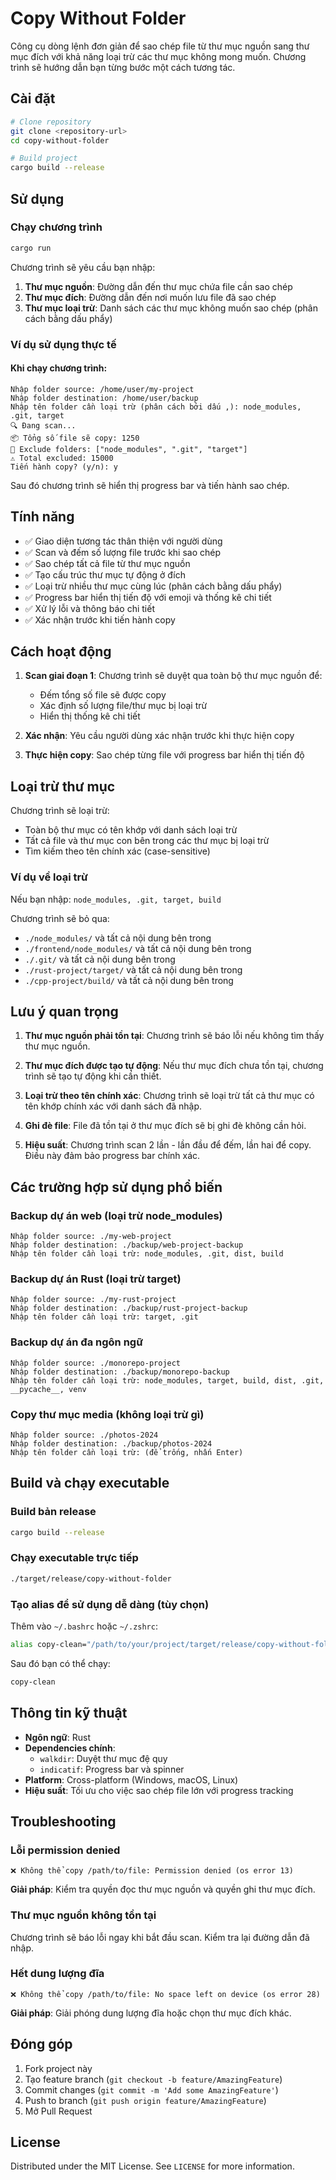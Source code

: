 # Copy Without Folder

Công cụ dòng lệnh đơn giản để sao chép file từ thư mục nguồn sang thư mục đích với khả năng loại trừ các thư mục không mong muốn. Chương trình sẽ hướng dẫn bạn từng bước một cách tương tác.

## Cài đặt

```bash
# Clone repository  
git clone <repository-url>
cd copy-without-folder

# Build project
cargo build --release
```

## Sử dụng

### Chạy chương trình

```bash
cargo run
```

Chương trình sẽ yêu cầu bạn nhập:

1. **Thư mục nguồn**: Đường dẫn đến thư mục chứa file cần sao chép
2. **Thư mục đích**: Đường dẫn đến nơi muốn lưu file đã sao chép  
3. **Thư mục loại trừ**: Danh sách các thư mục không muốn sao chép (phân cách bằng dấu phẩy)

### Ví dụ sử dụng thực tế

#### Khi chạy chương trình:

```
Nhập folder source: /home/user/my-project
Nhập folder destination: /home/user/backup
Nhập tên folder cần loại trừ (phân cách bởi dấu ,): node_modules, .git, target
🔍 Đang scan...
📦 Tổng số file sẽ copy: 1250
🚫 Exclude folders: ["node_modules", ".git", "target"]
⚠️ Total excluded: 15000
Tiến hành copy? (y/n): y
```

Sau đó chương trình sẽ hiển thị progress bar và tiến hành sao chép.

## Tính năng

- ✅ Giao diện tương tác thân thiện với người dùng
- ✅ Scan và đếm số lượng file trước khi sao chép
- ✅ Sao chép tất cả file từ thư mục nguồn
- ✅ Tạo cấu trúc thư mục tự động ở đích
- ✅ Loại trừ nhiều thư mục cùng lúc (phân cách bằng dấu phẩy)
- ✅ Progress bar hiển thị tiến độ với emoji và thống kê chi tiết
- ✅ Xử lý lỗi và thông báo chi tiết
- ✅ Xác nhận trước khi tiến hành copy

## Cách hoạt động

1. **Scan giai đoạn 1**: Chương trình sẽ duyệt qua toàn bộ thư mục nguồn để:
   - Đếm tổng số file sẽ được copy
   - Xác định số lượng file/thư mục bị loại trừ
   - Hiển thị thống kê chi tiết

2. **Xác nhận**: Yêu cầu người dùng xác nhận trước khi thực hiện copy

3. **Thực hiện copy**: Sao chép từng file với progress bar hiển thị tiến độ

## Loại trừ thư mục

Chương trình sẽ loại trừ:
- Toàn bộ thư mục có tên khớp với danh sách loại trừ
- Tất cả file và thư mục con bên trong các thư mục bị loại trừ
- Tìm kiếm theo tên chính xác (case-sensitive)

### Ví dụ về loại trừ

Nếu bạn nhập: `node_modules, .git, target, build`

Chương trình sẽ bỏ qua:
- `./node_modules/` và tất cả nội dung bên trong
- `./frontend/node_modules/` và tất cả nội dung bên trong  
- `./.git/` và tất cả nội dung bên trong
- `./rust-project/target/` và tất cả nội dung bên trong
- `./cpp-project/build/` và tất cả nội dung bên trong

## Lưu ý quan trọng

1. **Thư mục nguồn phải tồn tại**: Chương trình sẽ báo lỗi nếu không tìm thấy thư mục nguồn.

2. **Thư mục đích được tạo tự động**: Nếu thư mục đích chưa tồn tại, chương trình sẽ tạo tự động khi cần thiết.

3. **Loại trừ theo tên chính xác**: Chương trình sẽ loại trừ tất cả thư mục có tên khớp chính xác với danh sách đã nhập.

4. **Ghi đè file**: File đã tồn tại ở thư mục đích sẽ bị ghi đè không cần hỏi.

5. **Hiệu suất**: Chương trình scan 2 lần - lần đầu để đếm, lần hai để copy. Điều này đảm bảo progress bar chính xác.

## Các trường hợp sử dụng phổ biến

### Backup dự án web (loại trừ node_modules)
```
Nhập folder source: ./my-web-project
Nhập folder destination: ./backup/web-project-backup
Nhập tên folder cần loại trừ: node_modules, .git, dist, build
```

### Backup dự án Rust (loại trừ target)
```
Nhập folder source: ./my-rust-project  
Nhập folder destination: ./backup/rust-project-backup
Nhập tên folder cần loại trừ: target, .git
```

### Backup dự án đa ngôn ngữ
```
Nhập folder source: ./monorepo-project
Nhập folder destination: ./backup/monorepo-backup
Nhập tên folder cần loại trừ: node_modules, target, build, dist, .git, __pycache__, venv
```

### Copy thư mục media (không loại trừ gì)
```
Nhập folder source: ./photos-2024
Nhập folder destination: ./backup/photos-2024
Nhập tên folder cần loại trừ: (để trống, nhấn Enter)
```

## Build và chạy executable

### Build bản release
```bash
cargo build --release
```

### Chạy executable trực tiếp
```bash
./target/release/copy-without-folder
```

### Tạo alias để sử dụng dễ dàng (tùy chọn)

Thêm vào `~/.bashrc` hoặc `~/.zshrc`:
```bash
alias copy-clean="/path/to/your/project/target/release/copy-without-folder"
```

Sau đó bạn có thể chạy:
```bash
copy-clean
```

## Thông tin kỹ thuật

- **Ngôn ngữ**: Rust
- **Dependencies chính**:
  - `walkdir`: Duyệt thư mục đệ quy
  - `indicatif`: Progress bar và spinner
- **Platform**: Cross-platform (Windows, macOS, Linux)
- **Hiệu suất**: Tối ưu cho việc sao chép file lớn với progress tracking

## Troubleshooting

### Lỗi permission denied
```
❌ Không thể copy /path/to/file: Permission denied (os error 13)
```
**Giải pháp**: Kiểm tra quyền đọc thư mục nguồn và quyền ghi thư mục đích.

### Thư mục nguồn không tồn tại
Chương trình sẽ báo lỗi ngay khi bắt đầu scan. Kiểm tra lại đường dẫn đã nhập.

### Hết dung lượng đĩa
```
❌ Không thể copy /path/to/file: No space left on device (os error 28)
```
**Giải pháp**: Giải phóng dung lượng đĩa hoặc chọn thư mục đích khác.

## Đóng góp

1. Fork project này
2. Tạo feature branch (`git checkout -b feature/AmazingFeature`)
3. Commit changes (`git commit -m 'Add some AmazingFeature'`)
4. Push to branch (`git push origin feature/AmazingFeature`)
5. Mở Pull Request

## License

Distributed under the MIT License. See `LICENSE` for more information.
